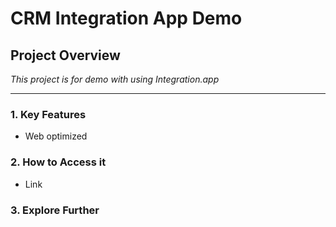 # CRM Integration App Demo

## Project Overview

*This project is for demo with using Integration.app*

---

### 1. Key Features

- Web optimized

### 2. How to Access it

- Link

### 3. Explore Further
